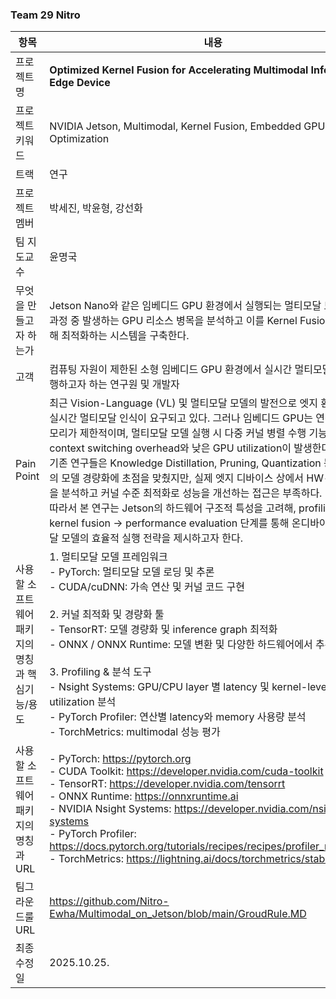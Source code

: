 ### Team 29 Nitro

| 항목 | 내용 |
| --- | --- |
| 프로젝트명 | **Optimized Kernel Fusion for Accelerating Multimodal Inference on Edge Device** |
| 프로젝트 키워드 | NVIDIA Jetson, Multimodal, Kernel Fusion, Embedded GPU Optimization |
| 트랙 | 연구 |
| 프로젝트 멤버 | 박세진, 박윤형, 강선화 |
| 팀 지도교수 | 윤명국 |
| 무엇을 만들고자 하는가 | Jetson Nano와 같은 임베디드 GPU 환경에서 실행되는 멀티모달 모델의 추론 과정 중 발생하는 GPU 리소스 병목을 분석하고 이를 Kernel Fusion 기법을 통해 최적화하는 시스템을 구축한다. |
| 고객 | 컴퓨팅 자원이 제한된 소형 임베디드 GPU 환경에서 실시간 멀티모달 추론을 수행하고자 하는 연구원 및 개발자 |
| Pain Point | 최근 Vision-Language (VL) 및 멀티모달 모델의 발전으로 엣지 환경에서도 실시간 멀티모달 인식이 요구되고 있다. 그러나 임베디드 GPU는 연산 자원과 메모리가 제한적이며, 멀티모달 모델 실행 시 다중 커널 병렬 수행 기능이 없어, context switching overhead와 낮은 GPU utilization이 발생한다. <br/>기존 연구들은 Knowledge Distillation, Pruning, Quantization 등 SW 수준의 모델 경량화에 초점을 맞췄지만, 실제 엣지 디바이스 상에서 HW-level 병목을 분석하고 커널 수준 최적화로 성능을 개선하는 접근은 부족하다. <br/> 따라서 본 연구는 Jetson의 하드웨어 구조적 특성을 고려해, profiling → kernel fusion → performance evaluation 단계를 통해 온디바이스 멀티모달 모델의 효율적 실행 전략을 제시하고자 한다. |
| 사용할 소프트웨어 패키지의 명칭과 핵심기능/용도 | 1. 멀티모달 모델 프레임워크 <br/>- PyTorch: 멀티모달 모델 로딩 및 추론 <br/>- CUDA/cuDNN: 가속 연산 및 커널 코드 구현 <br/><br/>2. 커널 최적화 및 경량화 툴 <br/>- TensorRT: 모델 경량화 및 inference graph 최적화 <br/>- ONNX / ONNX Runtime: 모델 변환 및 다양한 하드웨어에서 추론 가능 <br/><br/>3. Profiling & 분석 도구 <br/>- Nsight Systems: GPU/CPU layer 별 latency 및 kernel-level utilization 분석 <br/>- PyTorch Profiler: 연산별 latency와 memory 사용량 분석 <br/>- TorchMetrics: multimodal 성능 평가 |
| 사용할 소프트웨어 패키지의 명칭과 URL | - PyTorch: https://pytorch.org <br/>- CUDA Toolkit: https://developer.nvidia.com/cuda-toolkit <br/>- TensorRT: https://developer.nvidia.com/tensorrt <br/>- ONNX Runtime: https://onnxruntime.ai <br/>- NVIDIA Nsight Systems: https://developer.nvidia.com/nsight-systems <br/>- PyTorch Profiler: https://docs.pytorch.org/tutorials/recipes/recipes/profiler_recipe.html <br/>- TorchMetrics: https://lightning.ai/docs/torchmetrics/stable/ |
| 팀그라운드룰 URL | https://github.com/Nitro-Ewha/Multimodal_on_Jetson/blob/main/GroudRule.MD |
| 최종수정일 | 2025.10.25. |
